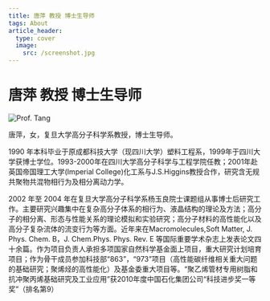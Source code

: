 ```yaml
---
title: 唐萍 教授 博士生导师
tags: About
article_header:
  type: cover
  image:
    src: /screenshot.jpg
---
```


# 唐萍 教授 博士生导师

![Prof. Tang](https://s1.ax1x.com/2020/06/02/tNfATe.md.jpg)

唐萍，女，复旦大学高分子科学系教授，博士生导师。

1990 年本科毕业于原成都科技大学（现四川大学）塑料工程系，1999年于四川大学获博士学位。1993-2000年在四川大学高分子科学与工程学院任教；2001年赴英国帝国理工大学(Imperial College)化工系与J.S.Higgins教授合作，研究含无规共聚物共混物相行为及相分离动力学。

2002 年至 2004 年在复旦大学高分子科学系杨玉良院士课题组从事博士后研究工作。主要研究兴趣集中在复杂高分子体系的相行为、液晶结构的理论及方法；高分子的相分离、形态与性能关系的理论模拟和实验研究；高分子材料的高性能化以及高分子复杂流体的流变行为等方面。近年来在Macromolecules,Soft Matter, J. Phys. Chem. B，J. Chem.Phys. Phys. Rev. E 等国际重要学术杂志上发表论文四十余篇。作为项目负责人承担多项国家自然科学基金面上项目，重大研究计划培育项目；作为骨干成员参加科技部“863”，“973”项目（高性能碳纤维相关重大问题的基础研究；聚烯烃的高性能化）及基金委重大项目等。“聚乙烯管材专用树脂和抗冲聚丙烯基础研究及工业应用”获2010年度中国石化集团公司“科技进步奖一等奖”（排名第9）
